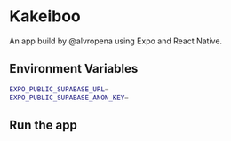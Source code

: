 # Kakeiboo

An app build by @alvropena using Expo and React Native.

## Environment Variables

```bash
EXPO_PUBLIC_SUPABASE_URL=
EXPO_PUBLIC_SUPABASE_ANON_KEY=
```

## Run the app

